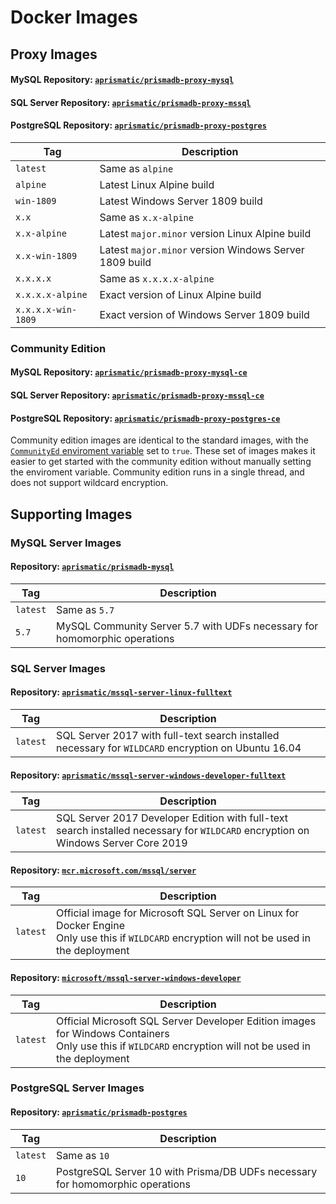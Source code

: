 # Docker Images

## Proxy Images

#### MySQL Repository: [`aprismatic/prismadb-proxy-mysql`](https://hub.docker.com/r/aprismatic/prismadb-proxy-mysql)

#### SQL Server Repository: [`aprismatic/prismadb-proxy-mssql`](https://hub.docker.com/r/aprismatic/prismadb-proxy-mssql)

#### PostgreSQL Repository: [`aprismatic/prismadb-proxy-postgres`](https://hub.docker.com/r/aprismatic/prismadb-proxy-postgres)

| Tag                | Description                                            |
| ------------------ | ------------------------------------------------------ |
| `latest`           | Same as `alpine`                                       |
| `alpine`           | Latest Linux Alpine build                              |
| `win-1809`         | Latest Windows Server 1809 build                       |
| `x.x`              | Same as `x.x-alpine`                                   |
| `x.x-alpine`       | Latest `major.minor` version Linux Alpine build        |
| `x.x-win-1809`     | Latest `major.minor` version Windows Server 1809 build |
| `x.x.x.x`          | Same as `x.x.x.x-alpine`                               |
| `x.x.x.x-alpine`   | Exact version of Linux Alpine build                    |
| `x.x.x.x-win-1809` | Exact version of Windows Server 1809 build             |

### Community Edition

#### MySQL Repository: [`aprismatic/prismadb-proxy-mysql-ce`](https://hub.docker.com/r/aprismatic/prismadb-proxy-mysql-ce)

#### SQL Server Repository: [`aprismatic/prismadb-proxy-mssql-ce`](https://hub.docker.com/r/aprismatic/prismadb-proxy-mssql-ce)

#### PostgreSQL Repository: [`aprismatic/prismadb-proxy-postgres-ce`](https://hub.docker.com/r/aprismatic/prismadb-proxy-postgres-ce)

Community edition images are identical to the standard images, with the [`CommunityEd` enviroment variable](../configuration-options) set to `true`. These set of images makes it easier to get started with the community edition without manually setting the enviroment variable. Community edition runs in a single thread, and does not support wildcard encryption.

## Supporting Images

### MySQL Server Images

#### Repository: [`aprismatic/prismadb-mysql`](https://hub.docker.com/r/aprismatic/prismadb-mysql)

| Tag      | Description                                                               |
| -------- | ------------------------------------------------------------------------- |
| `latest` | Same as `5.7`                                                             |
| `5.7`    | MySQL Community Server 5.7 with UDFs necessary for homomorphic operations |

### SQL Server Images

#### Repository: [`aprismatic/mssql-server-linux-fulltext`](https://hub.docker.com/r/aprismatic/mssql-server-linux-fulltext)

| Tag      | Description                                                                                         |
| -------- | --------------------------------------------------------------------------------------------------- |
| `latest` | SQL Server 2017 with full-text search installed necessary for `WILDCARD` encryption on Ubuntu 16.04 |

#### Repository: [`aprismatic/mssql-server-windows-developer-fulltext`](https://hub.docker.com/r/aprismatic/mssql-server-windows-developer-fulltext)

| Tag      | Description                                                                                                                       |
| -------- | --------------------------------------------------------------------------------------------------------------------------------- |
| `latest` | SQL Server 2017 Developer Edition with full-text search installed necessary for `WILDCARD` encryption on Windows Server Core 2019 |

#### Repository: [`mcr.microsoft.com/mssql/server`](https://hub.docker.com/_/microsoft-mssql-server)

| Tag      | Description                                                                                                                                     |
| -------- | ----------------------------------------------------------------------------------------------------------------------------------------------- |
| `latest` | Official image for Microsoft SQL Server on Linux for Docker Engine<br>Only use this if `WILDCARD` encryption will not be used in the deployment |

#### Repository: [`microsoft/mssql-server-windows-developer`](https://hub.docker.com/r/microsoft/mssql-server-windows-developer/)

| Tag      | Description                                                                                                                                                |
| -------- | ---------------------------------------------------------------------------------------------------------------------------------------------------------- |
| `latest` | Official Microsoft SQL Server Developer Edition images for Windows Containers<br>Only use this if `WILDCARD` encryption will not be used in the deployment |

### PostgreSQL Server Images

#### Repository: [`aprismatic/prismadb-postgres`](https://hub.docker.com/r/aprismatic/prismadb-postgres)

| Tag      | Description                                                                   |
| -------- | ----------------------------------------------------------------------------- |
| `latest` | Same as `10`                                                                  |
| `10`     | PostgreSQL Server 10 with Prisma/DB UDFs necessary for homomorphic operations |
